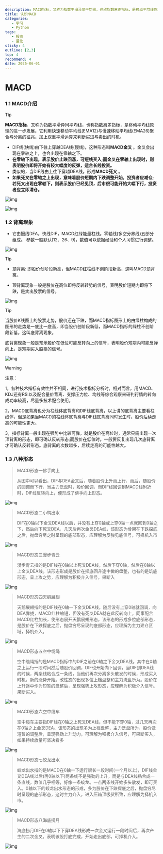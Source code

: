 ```yaml
---
description: MACD指标，又称为指数平滑异同平均线，也称指数离差指标，是移动平均线原理的进一步发展，它利用快速移动平均线(EMA12)与慢速移动平均线(EMA26)聚合与分离的征兆，加上双重平滑运算来判断买进与卖出的时机。
title: 认识MACD
categories: 
   - 学习
   - Python
tags: 
   - 投资
   - 量化
sticky: 4
outline: [2,3]
top: 4
recommend: 4
date: 2025-06-01
---
```





# MACD

### 1.1 MACD介绍

>[!TIP]
>
>**MACD指标**，又称为指数平滑异同平均线，也称指数离差指标，是移动平均线原理的进一步发展，它利用快速移动平均线(EMA12)与慢速移动平均线(EMA26)聚合与分离的征兆，加上双重平滑运算来判断买进与卖出的时机。
>
>- DIF线(快线)由下往上穿越DEA线(慢线)，这种形态叫**MACD金叉** 。金叉会出现在零轴之上，也会出现在零轴之下。
>- **在零轴下出现，表示股价止跌回涨，可短线买入;而金叉在零轴上出现时，则表明股价即将开始有较大幅度的反弹，适合长线投资。**
>- 类似的，当DIF线由上往下穿越DEA线，形成**MACD死叉** 。
>- **如果死叉在零轴之上出现，意味着股价短期内下跌调整开始，投资者应减仓;若死叉出现在零轴下，则表示股价已经见顶，后市很可能开始大幅下行，投资者应立即清仓。**

![img](images/20240328153509_91928.jpg)

![img](images/20240328153510_35508.jpg)

### 1.2 背离现象

- 它由慢线DEA，快线DIF，MACD红绿能量柱线，零轴线(多空分界线)五部分组成。 参数一般默认(12、26、9)，数值可以依据经验和个人习惯进行调整。

![img](images/20231124152505_71478.jpg)

> [!TIP]
>
> - 顶背离: 即股价创阶段新高，但MACD红柱线不创阶段新高，这叫MACD顶背离。
>
> - 顶背离现象一般是股价在高位即将反转转势的信号，表明股价短期内即将下跌，是卖出股票的信号。

![img](images/20231124152506_20914.jpg)

> [!TIP]
>
> 当股价K线图上的股票走势，股价还在下跌，而MACD指标图形上的由绿柱构成的图形的走势是一底比一底高，即当股价创阶段新低，而MACD指标的绿柱不创阶段新低，这叫底背离现象。
>
> 底背离现象一般是预示股价在低位可能反转向上的信号，表明股价短期内可能反弹向上，是短期买入股票的信号。

![img](images/20231124152507_78880.jpg)

> [!WARNING]
>
> 注意： 
>
> 1，各种技术指标有效性并不相同，进行技术指标分析时，相对而言，用MACD、KDJ还有RSI以及配合量价背离、支撑压力位、均线等综合观察来研判行情的转向成功率较高，尽量多技术配合使用。
>
> 2，MACD底背离也分为柱线体底背离和DIF线底背离，以上讲的底背离主要看柱线体，但是如果当MACD的柱线体底背离与DIF线底背离同时发生时，股价后续走高的可能性更大。
>
> 3，指标背离一般出现在强势中比较可靠，就是股价在高位时，通常只需出现一次顶背离的形态，即可确认反转形态;而股价在低位时，一般要反复出现几次底背离才可确认反转形态。底背离的次数越多，后续走高的可能性越大。

### 1.3 八种形态

>  MACD形态一佛手向上
>
> 从图中可以看出，DIF与DEA金叉后，随着股价上升而上行，而后，随股价的回调而下行，当主力洗盘时，股价回调，而DIF线回调到MACD线附近时，DIF线反转向上，便形成了佛手向上形态。

![img](images/20231116145433_30912.jpg)

>  MACD形态二小鸭出水
>
> DIF在0轴以下金叉DEA线以后，并没有上穿0轴或上穿0轴一点就回到0轴之下，然后向下死叉DEA，几天后再次金叉DEA线，该形态为骨架在下跌探底之后，抛盘穷尽之时呈现的底部形态，应理解为反弹见底信号，可择机入市

![img](images/20231116145441_63500.jpg)

>  MACD形态三漫步青云
>
> 漫步青云指的是DIF线在0轴以上死叉DEA线，然后下穿0轴，然后在0轴以上金叉DEA线。该形态形成是股价在探底回升途中做的盘整，也有的是筑底形态，呈上攻之势，应理解为积极介入信号，果断入

![img](images/20231116145447_35081.jpg)

>  MACD形态四天鹅展翅
>
> 天鹅展翅指的是DIF线在0轴一下金叉DEA线，随后没有上穿0轴就回调，向DEA靠拢，MACD红柱缩短，但没有死叉DEA就在此反转向上，同事配合MACD红柱加长，使形态展开天鹅展翅形态，该形态的形成多位底部形态，是股价在下跌探底之后，抛盘穷尽呈现的底部形态，应理解为主力建仓区域，择机介入。

![img](images/20231116145452_86013.jpg)

>  MACD形态五空中缆绳
>
> 空中缆绳指的是MACD指标中的DIF之前在0轴之下金叉DEA线，其中在0轴之上运行一段时间然后随股价回调，DIF也开始向下回调，当DIF到DEA线的时候，两条线粘合成一条线，当他们再次分离多头散发的时候，形成买入时机，新的涨势开始。改性态的出现多位上档盘整和主力洗盘所为。股价在上升途中作为短暂的盘整后，呈现强势上攻形态，应理解为积极介入信号。果断买入。

![img](images/20231116145455_47866.jpg)

> MACD形态六空中缆车
>
> 空中缆车主要指DIF线在0轴之上死叉DEA线，但不能下穿0轴，过几天再次在0轴之上金叉DEA。该形态的出现多为上档盘整，主力洗盘所为，股价做短暂的调整后，呈现强劲上升动力，可理解为积极介入信号，可果断买入，如果持续放量可坚决看多

![img](images/20231116145457_96300.jpg)

>  MACD形态七蛟龙出水
>
> 蛟龙出水指的是MACD在0轴一下运行很长一段时间(一个月以上)，DIF线金叉DEA线以后(再0轴以下)两条线不是强劲的上升，而是与DEA线粘合成一条直线，数值几乎相等，好像一条蛟龙。一点两条线开始多头散发，即可买入。0轴以下的蛟龙出水形态的形成，多为股价在下跌探底之后，抛盘穷尽时呈现的底部形态，这时主力介入，进入压箱顶吸货所致，应理解为择机入市。

![img](images/20231116145459_31457.jpg)

> MACD形态八海底捞月
>
> 海底捞月DIF在0轴以下下穿DEA线形成一次金叉运行一段时间后，再次产生的二次金叉，表明该股打底完成，开始走出底部，可择机介入。

![img](images/20231116145500_80853.jpg)